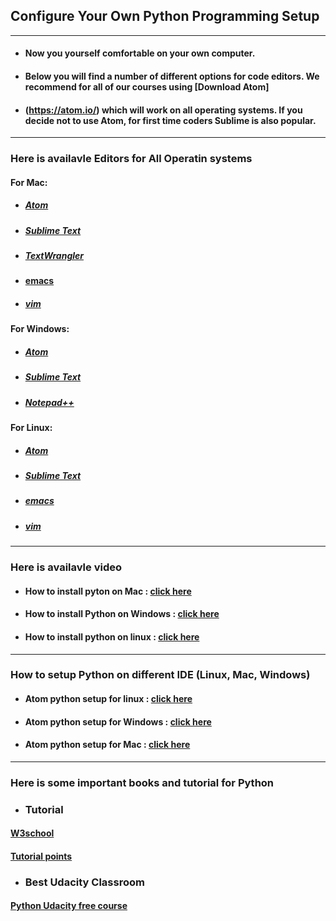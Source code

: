 ## Configure Your Own Python Programming Setup

<hr>

* #### Now you yourself comfortable on your own computer.

* #### Below you will find a number of different options for code editors. We recommend for all of our courses using [Download Atom]
* #### (https://atom.io/) which will work on all operating systems. If you decide not to use Atom, for first time coders Sublime is also popular.

<hr>

### Here is availavle Editors for All Operatin systems

#### For Mac:

* ##### [Atom](https://atom.io/)
* ##### [Sublime Text](http://www.sublimetext.com/)
* ##### [TextWrangler](http://www.barebones.com/products/textwrangler/)
* #### [emacs](https://www.gnu.org/software/emacs/)
* ##### [vim](https://www.vim.org/)

#### For Windows:

* ##### [Atom](https://atom.io/)
* ##### [Sublime Text](http://www.sublimetext.com/)
* ##### [Notepad++](https://notepad-plus-plus.org/)
 
 #### For Linux:

* ##### [Atom](https://atom.io/)
* ##### [Sublime Text](http://www.sublimetext.com/)
* ##### [emacs](https://www.gnu.org/software/emacs/)
* ##### [vim](https://www.vim.org/)

<hr>

### Here is availavle video

* #### How to install pyton on Mac : [click here](https://youtu.be/_5GVj5bqf9w)
* #### How to install Python on Windows : [click here](https://youtu.be/S8oYT5am8j4)
* #### How to install python on  linux : [click here](https://youtu.be/5jrSYA_Ki00)
 
 <hr>
 
### How to setup Python on different IDE (Linux, Mac, Windows)

* #### Atom python setup for linux : [click here](https://youtu.be/cEfRoLKM6-U)
* #### Atom python setup for Windows : [click here](https://youtu.be/HqhRLvzTihU)
* #### Atom python setup for Mac : [click here](https://youtu.be/BeLrGSUjLPc)

<hr>

### Here is some important books and tutorial for Python

* ### Tutorial
#### [W3school](https://www.w3schools.com/python/default.asp)
#### [Tutorial points](https://www.tutorialspoint.com/python/index.htm)
* ### Best Udacity Classroom
#### [Python Udacity free course](https://classroom.udacity.com/courses/ud1110)
